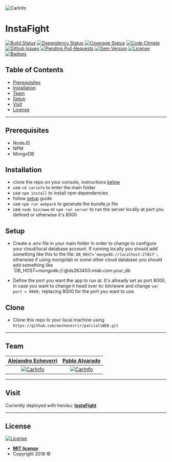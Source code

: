 <img src="http://blog.inkjetwholesale.com.au/wp-content/uploads/2017/09/instagram-challenges.png" title="CarInfo" alt="CarInfo" href="https://carinfo1.herokuapp.com/">

# InstaFight

[![Build Status](http://img.shields.io/travis/badges/badgerbadgerbadger.svg?style=flat-square)](https://travis-ci.org/badges/badgerbadgerbadger) [![Dependency Status](http://img.shields.io/gemnasium/badges/badgerbadgerbadger.svg?style=flat-square)](https://gemnasium.com/badges/badgerbadgerbadger) [![Coverage Status](http://img.shields.io/coveralls/badges/badgerbadgerbadger.svg?style=flat-square)](https://coveralls.io/r/badges/badgerbadgerbadger) [![Code Climate](http://img.shields.io/codeclimate/github/badges/badgerbadgerbadger.svg?style=flat-square)](https://codeclimate.com/github/badges/badgerbadgerbadger) [![Github Issues](http://githubbadges.herokuapp.com/badges/badgerbadgerbadger/issues.svg?style=flat-square)](https://github.com/badges/badgerbadgerbadger/issues) [![Pending Pull-Requests](http://githubbadges.herokuapp.com/badges/badgerbadgerbadger/pulls.svg?style=flat-square)](https://github.com/badges/badgerbadgerbadger/pulls) [![Gem Version](http://img.shields.io/gem/v/badgerbadgerbadger.svg?style=flat-square)](https://rubygems.org/gems/badgerbadgerbadger) [![License](http://img.shields.io/:license-mit-blue.svg?style=flat-square)](http://badges.mit-license.org) [![Badges](http://img.shields.io/:badges-9/9-ff6799.svg?style=flat-square)](https://github.com/badges/badgerbadgerbadger)


## Table of Contents

- [Prerequisites](#prerequisites)
- [Installation](#installation)
- [Team](#team)
- [Setup](#setup)
- [Visit](#visit)
- [License](#license)

---

## Prerequisites

- NodeJS
- NPM
- MongoDB

## Installation

- clone the repo on your console, instructions [below](#clone)
- use `cd carinfo` to enter the main folder
- use `npm install` to install npm dependencies
- follow [setup](#setup) guide
- use `npm run webpack` to generate the bundle.js file
- use `node bin/www` or `npm run server`  to run the server locally at port you defined or otherwise it's 8000

## Setup
- Create a .env file in your main folder in order to change to configure your cloud/local database account. If running locally you should add something like this to the file: `DB_HOST='mongodb://localhost:27017';` otherwise if using mongolab or some other cloud database you should add something like `DB_HOST=mongodb://<dbuser>:<dbpassword>@ds263403.mlab.com:your_db

- Define the port you want the app to run at. It's allready set as port 8000, in case you want to change it head over to: bin/www and change `var port = 8000;` replacing 8000 for the port you want to use.

## Clone

- Clone this repo to your local machine using `https://github.com/aecheverrir/parcial1WEB.git`

---

## Team

| <a href="https://github.com/aecheverrir" target="_blank">**Alejandro Echeverri**</a> | <a href="https://github.com/paalvarado10" target="_blank">**Pablo Alvarado**</a> |
| :---: |:---:|
| [![CarInfo](https://avatars3.githubusercontent.com/u/25350194?s=460&v=4)](https://github.com/aecheverrir)    | [![CarInfo](https://avatars0.githubusercontent.com/u/20799498?s=460&v=4)](https://github.com/paalvarado10) |

---

## Visit

Currently deployed with heroku: <a href="https://instafight1.herokuapp.com/" target="_blank">**InstaFight**</a>
 
---

## License

[![License](http://img.shields.io/:license-mit-blue.svg?style=flat-square)](http://badges.mit-license.org)

- **[MIT license](http://opensource.org/licenses/mit-license.php)**
- Copyright 2018 © 
